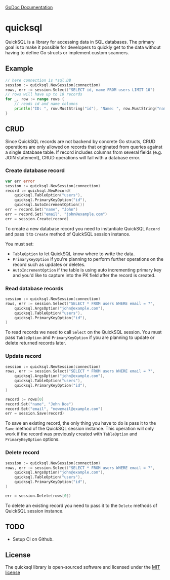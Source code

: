 [GoDoc Documentation](https://godoc.org/github.com/stepwisemethods/quicksql)

# quicksql

QuickSQL is a library for accessing data in SQL databases. The primary goal is
to make it possible for developers to quickly get to the data without having to
define Go structs or implement custom scanners.

## Example

```go
// here connection is *sql.DB
session := quicksql.NewSession(connection)
rows, err := session.Select("SELECT id, name FROM users LIMIT 10")
// rows will have up to 10 records
for _, row := range rows {
    // reads id and name columns
    println("ID: ", row.MustString("id"), "Name: ", row.MustString("name"))
}
```

## CRUD

Since QuickSQL records are not backend by concrete Go structs, CRUD operations
are only allowed on records that originated from queries against a single
database table. If record includes columns from several fields (e.g. JOIN
statement), CRUD operations will fail with a database error.

### Create database record

```go
var err error
session := quicksql.NewSession(connection)
record := quicksql.NewRecord(
    quicksql.TableOption("users"),
    quicksql.PrimaryKeyOption("id"),
    quicksql.AutoIncrementOption())
err = record.Set("name", "John")
err = record.Set("email", "john@example.com")
err = session.Create(record)
```

To create a new database record you need to instantiate QuickSQL `Record` and
pass it to `Create` method of QuickSQL session instance.

You must set:

- `TableOption` to let QuickSQL know where to write the data.
- `PrimaryKeyOption` if you're planning to perform further operations on the record such as updates or deletes.
- `AutoIncrementOption` if the table is using auto incrementing primary key and you'd like to capture into the PK field after the record is created.

### Read database records

```go
session := quicksql.NewSession(connection)
rows, err := session.Select("SELECT * FROM users WHERE email = ?",
    quicksql.ArgsOption("john@example.com"),
    quicksql.TableOption("users"),
    quicksql.PrimaryKeyOption("id"),
)
```

To read records we need to call `Select` on the QuickSQL session. You must pass
`TableOption` and `PrimaryKeyOption` if you are planning to update or delete
returned records later.

### Update record

```go
session := quicksql.NewSession(connection)
rows, err := session.Select("SELECT * FROM users WHERE email = ?",
    quicksql.ArgsOption("john@example.com"),
    quicksql.TableOption("users"),
    quicksql.PrimaryKeyOption("id"),
)

record := rows[0]
record.Set("name", "John Doe")
record.Set("email", "newemail@example.com")
err = session.Save(record)
```

To save an existing record, the only thing you have to do is pass it to the
`Save` method of the QuickSQL session instance. This operation will only work
if the record was previously created with `TableOption` and `PrimaryKeyOption`
options.

### Delete record

```go
session := quicksql.NewSession(connection)
rows, err := session.Select("SELECT * FROM users WHERE email = ?",
    quicksql.ArgsOption("john@example.com"),
    quicksql.TableOption("users"),
    quicksql.PrimaryKeyOption("id"),
)

err = session.Delete(rows[0])
```

To delete an existing record you need to pass it to the `Delete` methods of
QuickSQL session instance.

## TODO

- Setup CI on Github.

## License

The quicksql library is open-sourced software and licensed under the [MIT license](LICENSE)

